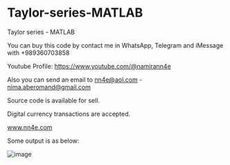 # Taylor-series-MATLAB
Taylor series - MATLAB

You can buy this code by contact me in WhatsApp, Telegram and iMessage with +989360703858

Youtube Profile: https://www.youtube.com/@namirann4e

Also you can send an email to nn4e@aol.com - nima.aberomand@gmail.com

Source code is available for sell.

Digital currency transactions are accepted.

www.nn4e.com

Some output is as below:

![image](https://github.com/user-attachments/assets/e7d4b542-eeff-40eb-8240-23a6e101e405)
